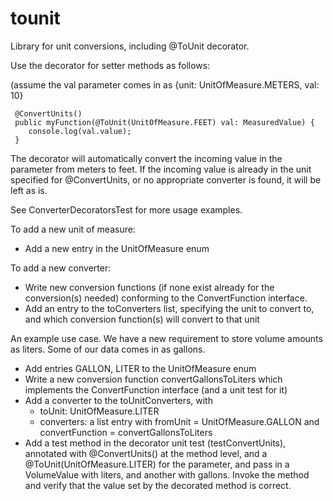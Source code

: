 # tounit 

Library for unit conversions, including @ToUnit decorator.

Use the decorator for setter methods as follows:

(assume the val parameter comes in as {unit: UnitOfMeasure.METERS, val: 10}

```
 @ConvertUnits()
 public myFunction(@ToUnit(UnitOfMeasure.FEET) val: MeasuredValue) {
    console.log(val.value);	
 }
```

The decorator will automatically convert the incoming value in the parameter
from meters to feet. If the incoming value is already in the unit specified for 
@ConvertUnits, or no appropriate converter is found, it will be left as is. 

See ConverterDecoratorsTest for more usage examples.

To add a new unit of measure:

 * Add a new entry in the UnitOfMeasure enum
 
To add a new converter:

 * Write new conversion functions (if none exist already for the conversion(s) needed) 
 conforming to the ConvertFunction interface.
 * Add an entry to the toConverters list, specifying the unit to
 convert to, and which conversion function(s) will convert to that
 unit  
 
 An example use case. We have a new requirement to store volume amounts
 as liters. Some of our data comes in as gallons. 
 
  * Add entries GALLON, LITER to the UnitOfMeasure enum
  * Write a new conversion function convertGallonsToLiters
  which implements the ConvertFunction interface (and a unit test for it)
  * Add a converter to the toUnitConverters, with 
    * toUnit: UnitOfMeasure.LITER
    * converters: a list entry with fromUnit = UnitOfMeasure.GALLON and 
    convertFunction = convertGallonsToLiters
  * Add a test method in the decorator unit test (testConvertUnits), 
  annotated with @ConvertUnits() at the method level, and a @ToUnit(UnitOfMeasure.LITER) for the parameter, 
   and pass in a VolumeValue with liters, and another with gallons. 
   Invoke the method and verify that the value set by the decorated method is correct.


